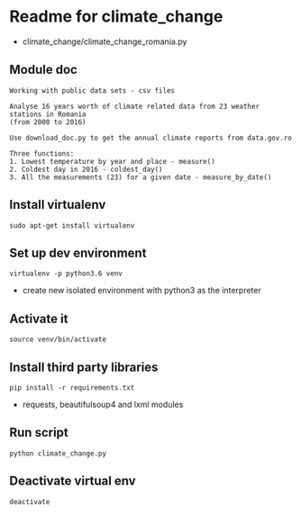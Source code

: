 # Readme for climate_change
- climate_change/climate_change_romania.py

## Module doc
	Working with public data sets - csv files

	Analyse 16 years worth of climate related data from 23 weather stations in Romania
	(from 2000 to 2016)

	Use download_doc.py to get the annual climate reports from data.gov.ro

	Three functions:
	1. Lowest temperature by year and place - measure()
	2. Coldest day in 2016 - coldest_day()
	3. All the measurements (23) for a given date - measure_by_date()

## Install virtualenv
	sudo apt-get install virtualenv

## Set up dev environment
	virtualenv -p python3.6 venv
- create new isolated environment with python3 as the interpreter

## Activate it
	source venv/bin/activate

## Install third party libraries
	pip install -r requirements.txt
- requests, beautifulsoup4 and lxml modules

## Run script
	python climate_change.py

## Deactivate virtual env
	deactivate
